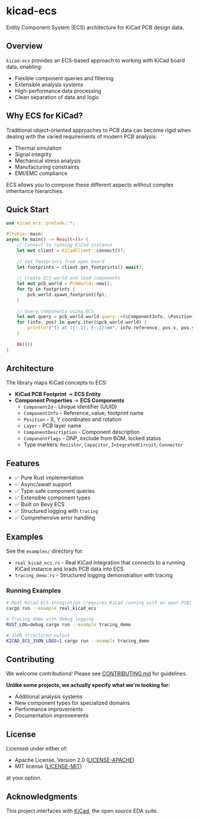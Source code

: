 # kicad-ecs

Entity Component System (ECS) architecture for KiCad PCB design data.

## Overview

`kicad-ecs` provides an ECS-based approach to working with KiCad board data, enabling:
- Flexible component queries and filtering
- Extensible analysis systems
- High-performance data processing
- Clean separation of data and logic

## Why ECS for KiCad?

Traditional object-oriented approaches to PCB data can become rigid when dealing with the varied requirements of modern PCB analysis:
- Thermal simulation
- Signal integrity
- Mechanical stress analysis
- Manufacturing constraints
- EMI/EMC compliance

ECS allows you to compose these different aspects without complex inheritance hierarchies.

## Quick Start

```rust
use kicad_ecs::prelude::*;

#[tokio::main]
async fn main() -> Result<()> {
    // Connect to running KiCad instance
    let mut client = KiCadClient::connect()?;
    
    // Get footprints from open board
    let footprints = client.get_footprints().await?;
    
    // Create ECS world and load components
    let mut pcb_world = PcbWorld::new();
    for fp in footprints {
        pcb_world.spawn_footprint(fp);
    }
    
    // Query components using ECS
    let mut query = pcb_world.world.query::<(&ComponentInfo, &Position)>();
    for (info, pos) in query.iter(&pcb_world.world) {
        println!("{} at ({:.1}, {:.1})mm", info.reference, pos.x, pos.y);
    }
    
    Ok(())
}
```

## Architecture

The library maps KiCad concepts to ECS:
- **KiCad PCB Footprint** → **ECS Entity**
- **Component Properties** → **ECS Components**
  - `ComponentId` - Unique identifier (UUID)
  - `ComponentInfo` - Reference, value, footprint name
  - `Position` - X, Y coordinates and rotation
  - `Layer` - PCB layer name
  - `ComponentDescription` - Component description
  - `ComponentFlags` - DNP, exclude from BOM, locked status
  - Type markers: `Resistor`, `Capacitor`, `IntegratedCircuit`, `Connector`

## Features

- ✅ Pure Rust implementation
- ✅ Async/await support
- ✅ Type-safe component queries
- ✅ Extensible component types
- ✅ Built on Bevy ECS
- ✅ Structured logging with `tracing`
- ✅ Comprehensive error handling

## Examples

See the `examples/` directory for:
- `real_kicad_ecs.rs` - Real KiCad integration that connects to a running KiCad instance and loads PCB data into ECS
- `tracing_demo.rs` - Structured logging demonstration with tracing

### Running Examples

```bash
# Real KiCad ECS integration (requires KiCad running with an open PCB)
cargo run --example real_kicad_ecs

# Tracing demo with debug logging
RUST_LOG=debug cargo run --example tracing_demo

# JSON structured output
KICAD_ECS_JSON_LOGS=1 cargo run --example tracing_demo
```

## Contributing

We welcome contributions! Please see [CONTRIBUTING.md](CONTRIBUTING.md) for guidelines.

**Unlike some projects, we actually specify what we're looking for:**
- Additional analysis systems
- New component types for specialized domains
- Performance improvements
- Documentation improvements

## License

Licensed under either of:
- Apache License, Version 2.0 ([LICENSE-APACHE](LICENSE-APACHE))
- MIT license ([LICENSE-MIT](LICENSE-MIT))

at your option.

## Acknowledgments

This project interfaces with [KiCad](https://kicad.org/), the open source EDA suite.